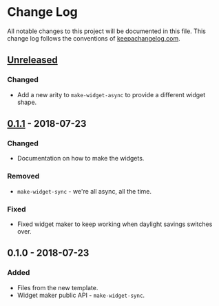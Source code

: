 # Change Log
All notable changes to this project will be documented in this file. This change log follows the conventions of [keepachangelog.com](http://keepachangelog.com/).

## [Unreleased]
### Changed
- Add a new arity to `make-widget-async` to provide a different widget shape.

## [0.1.1] - 2018-07-23
### Changed
- Documentation on how to make the widgets.

### Removed
- `make-widget-sync` - we're all async, all the time.

### Fixed
- Fixed widget maker to keep working when daylight savings switches over.

## 0.1.0 - 2018-07-23
### Added
- Files from the new template.
- Widget maker public API - `make-widget-sync`.

[Unreleased]: https://github.com/your-name/jepsen.ramnesia/compare/0.1.1...HEAD
[0.1.1]: https://github.com/your-name/jepsen.ramnesia/compare/0.1.0...0.1.1
